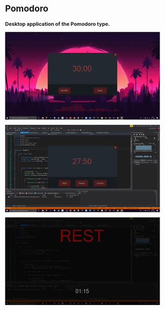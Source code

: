 # Pomodoro
### Desktop application of the Pomodoro type.

<p align="center">
  <img src="screen3.png" />
</p>

<p align="center">
  <img src="screen1.png" />
</p>

<p align="center">
  <img src="screen2.png" />
</p>

